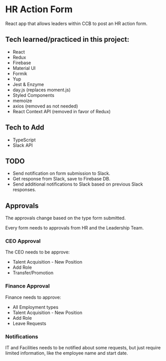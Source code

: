 # HR Action Form
React app that allows leaders within CCB to post an HR action form.



## Tech learned/practiced in this project:
* React
* Redux
* Firebase
* Material UI
* Formik
* Yup
* Jest & Enzyme
* day.js (replaces moment.js)
* Styled Components
* memoize
* axios (removed as not needed)
* React Context API (removed in favor of Redux)

## Tech to Add
* TypeScript
* Slack API


## TODO
* Send notification on form submission to Slack.
* Get response from Slack, save to Firebase DB.
* Send additional notifications to Slack based on previous Slack responses.


## Approvals

The approvals change based on the type form submitted.

Every form needs to approvals from HR and the Leadership Team.

### CEO Approval

The CEO needs to be approve:
* Talent Acquisition - New Position
* Add Role
* Transfer/Promotion

### Finance Approval

Finance needs to approve:
* All Employment types
* Talent Acquisition - New Position
* Add Role
* Leave Requests

### Notifications

IT and Facilities needs to be notified about some requests, but just require limited information, like the employee name and start date. 
